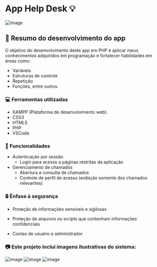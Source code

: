 # App Help Desk 💡

![image](https://media.giphy.com/media/iLoZcJELO576boOwEJ/giphy.gif)

## 🚀 Resumo do desenvolvimento do app

O objetivo do desenvolvimento deste app em PHP é aplicar meus conhecimentos adquiridos em programação e fortalecer habilidades em áreas como:
- Variáveis
- Estruturas de controle
- Repetição
- Funções, entre outros.

### 💻 Ferramentas utilizadas
- XAMPP (Plataforma de desenvolvimento web).
- CSS3
- HTML5
- PHP
- VSCode

### 🎯 Funcionalidades
- Autenticação por sessão
  - Login para acesso a páginas restritas da aplicação
- Gerenciamento de chamados
  - Abertura e consulta de chamados
  - Controle de perfil de acesso (exibição somente dos chamados relevantes)

### 🔒 Ênfase à segurança
- Proteção de informações sensíveis e sigilosas
- Proteção de arquivos ou scripts que contenham informações confidenciais

- Contas de usuário e administrador

### 📷 Este projeto inclui imagens ilustrativas do sistema:

![image](https://user-images.githubusercontent.com/70325643/215650056-5d9d86fb-f993-4f84-a75e-518bd45f0bcd.png)
![image](https://user-images.githubusercontent.com/70325643/215650100-4e604b0b-ae78-4cd0-850e-d78299948bbe.png)
![image](https://user-images.githubusercontent.com/70325643/215650260-e446c422-d00d-4120-b86e-33ac61497757.png)


